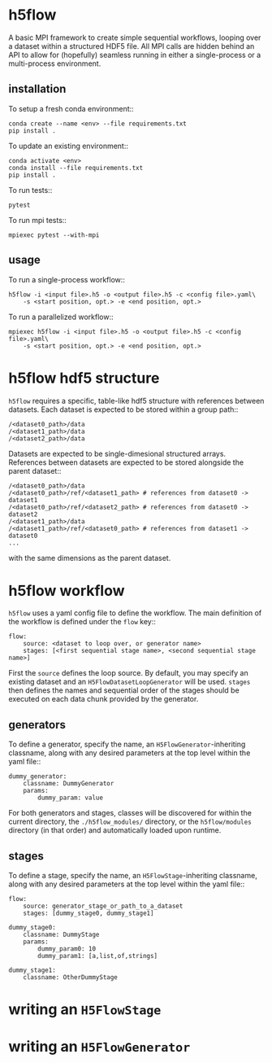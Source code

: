 # h5flow

A basic MPI framework to create simple sequential workflows, looping over
a dataset within a structured HDF5 file. All MPI calls are hidden behind an API
to allow for (hopefully) seamless running in either a single-process or a
multi-process environment.

## installation

To setup a fresh conda environment::

    conda create --name <env> --file requirements.txt
    pip install .

To update an existing environment::

    conda activate <env>
    conda install --file requirements.txt
    pip install .

To run tests::

    pytest

To run mpi tests::

    mpiexec pytest --with-mpi

## usage

To run a single-process workflow::

    h5flow -i <input file>.h5 -o <output file>.h5 -c <config file>.yaml\
        -s <start position, opt.> -e <end position, opt.>

To run a parallelized workflow::

    mpiexec h5flow -i <input file>.h5 -o <output file>.h5 -c <config file>.yaml\
        -s <start position, opt.> -e <end position, opt.>

# h5flow hdf5 structure

`h5flow` requires a specific, table-like hdf5 structure with references
between datasets. Each dataset is expected to be stored within a group path::

    /<dataset0_path>/data
    /<dataset1_path>/data
    /<dataset2_path>/data

Datasets are expected to be single-dimesional structured arrays. References
between datasets are expected to be stored alongside the parent dataset::

    /<dataset0_path>/data
    /<dataset0_path>/ref/<dataset1_path> # references from dataset0 -> dataset1
    /<dataset0_path>/ref/<dataset2_path> # references from dataset0 -> dataset2
    /<dataset1_path>/data
    /<dataset1_path>/ref/<dataset0_path> # references from dataset1 -> dataset0
    ...

with the same dimensions as the parent dataset.

# h5flow workflow

`h5flow` uses a yaml config file to define the workflow. The main definition of
the workflow is defined under the `flow` key::

    flow:
        source: <dataset to loop over, or generator name>
        stages: [<first sequential stage name>, <second sequential stage name>]

First the `source` defines the loop source. By default, you may specify an
existing dataset and an `H5FlowDatasetLoopGenerator` will be used. `stages`
then defines the names and sequential order of the stages should be executed on
each data chunk provided by the generator.

## generators

To define a generator, specify the name, an `H5FlowGenerator`-inheriting
classname, along with any desired parameters at the top level within the yaml
file::

    dummy_generator:
        classname: DummyGenerator
        params:
            dummy_param: value

For both generators and stages, classes will be discovered for within the
current directory, the `./h5flow_modules/` directory, or the `h5flow/modules`
directory (in that order) and automatically loaded upon runtime.

## stages

To define a stage, specify the name, an `H5FlowStage`-inheriting classname, along
with any desired parameters at the top level within the yaml file::

    flow:
        source: generator_stage_or_path_to_a_dataset
        stages: [dummy_stage0, dummy_stage1]

    dummy_stage0:
        classname: DummyStage
        params:
            dummy_param0: 10
            dummy_param1: [a,list,of,strings]

    dummy_stage1:
        classname: OtherDummyStage

# writing an `H5FlowStage`



# writing an `H5FlowGenerator`

